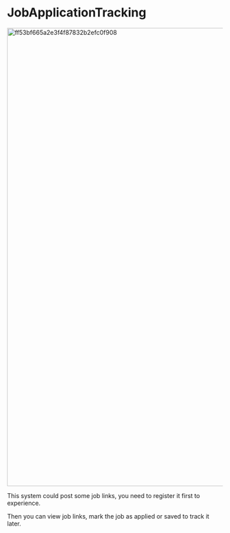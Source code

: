 # JobApplicationTracking
 

<img width="1070" alt="ff53bf665a2e3f4f87832b2efc0f908" src="https://github.com/pupilRui/JobApplicationTrackSystem/assets/142526194/f863d66e-4559-45ab-b182-1262bf2eaeb5">


This system could post some job links, you need to register it first to experience.

Then you can view job links, mark the job as applied or saved to track it later.
